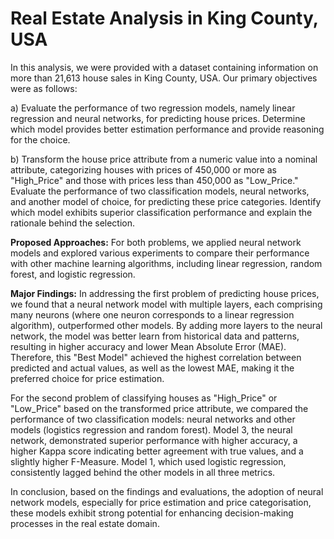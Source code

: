 # Real Estate Analysis in King County, USA

In this analysis, we were provided with a dataset containing information on more than 21,613 house sales in King County, USA. Our primary objectives were as follows:

a) Evaluate the performance of two regression models, namely linear regression and neural networks, for predicting house prices. Determine which model provides better estimation performance and provide reasoning for the choice.

b) Transform the house price attribute from a numeric value into a nominal attribute, categorizing houses with prices of 450,000 or more as "High_Price" and those with prices less than 450,000 as "Low_Price." Evaluate the performance of two classification models, neural networks, and another model of choice, for predicting these price categories. Identify which model exhibits superior classification performance and explain the rationale behind the selection.

**Proposed Approaches:**
For both problems, we applied neural network models and explored various experiments to compare their performance with other machine learning algorithms, including linear regression, random forest, and logistic regression.

**Major Findings:**
In addressing the first problem of predicting house prices, we found that a neural network model with multiple layers, each comprising many neurons (where one neuron corresponds to a linear regression algorithm), outperformed other models. By adding more layers to the neural network, the model was better learn from historical data and patterns, resulting in higher accuracy and lower Mean Absolute Error (MAE). Therefore, this "Best Model" achieved the highest correlation between predicted and actual values, as well as the lowest MAE, making it the preferred choice for price estimation.

For the second problem of classifying houses as "High_Price" or "Low_Price" based on the transformed price attribute, we compared the performance of two classification models: neural networks and other models (logistics regression and random forest). Model 3, the neural network, demonstrated superior performance with higher accuracy, a higher Kappa score indicating better agreement with true values, and a slightly higher F-Measure. Model 1, which used logistic regression, consistently lagged behind the other models in all three metrics.

In conclusion, based on the findings and evaluations, the adoption of neural network models, especially for price estimation and price categorisation, these models exhibit strong potential for enhancing decision-making processes in the real estate domain.
